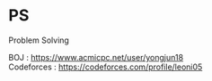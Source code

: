 # PS
Problem Solving

BOJ : <https://www.acmicpc.net/user/yongjun18>  
Codeforces : <https://codeforces.com/profile/leoni05>
